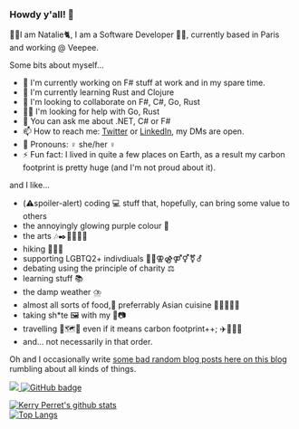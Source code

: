 ### Howdy y'all! 👋

🙋‍♀️I am Natalie🐈, I am a Software Developer 👩‍💻, currently based in Paris and working @ Veepee.

Some bits about myself...

- 🔭 I'm currently working on F# stuff at work and in my spare time.
- 🌱 I'm currently learning Rust and Clojure
- 👯 I'm looking to collaborate on F#, C#, Go, Rust
- 🤸‍♀️ I'm looking for help with Go, Rust
- 💬 You can ask me about .NET, C# or F#
- 📫 How to reach me: [Twitter](https://twitter.com/natalie_perret) or [LinkedIn](https://www.linkedin.com/in/natalieperret1986/), my DMs are open.
- 👩 Pronouns: ♀️ she/her ♀️
- ⚡ Fun fact: I lived in quite a few places on Earth, as a result my carbon footprint is pretty huge (and I'm not proud about it).

and I like...

- (⚠️spoiler-alert) coding 💻 stuff that, hopefully, can bring some value to others
- the annoyingly glowing purple colour 💜
- the arts 🎶✒️🍿💃🗿🎨
- hiking 🚶‍♀️🥾
- supporting LGBTQ2+ indivdiuals 🏳️‍🌈⚢⚣⚤⚥⚧️⚦
- debating using the principle of charity ⚖️
- learning stuff 📚
- the damp weather ⛈️
- almost all sorts of food,🤤 preferrably Asian cuisine 🥢🍜🦐🍛🥔
- taking sh*te 🖼️ with my 📱📷
- travelling 🧳🗺️🧭 even if it means carbon footprint++; ✈️🚆🚴‍♀️
- and... not necessarily in that order.

Oh and I occasionally write [some bad random blog posts here on this blog](https://write.as/natalie-perret) rumbling about all kinds of things.

<a href="http://twitter.com/natalie_perret">
  <img src="https://img.shields.io/twitter/follow/natalie_perret?label=Twitter&logo=twitter&style=for-the-badge" />
</a>

<a href="https://github.com/natalie-perret-1986?tab=followers">
  <img src="https://img.shields.io/github/followers/natalie-perret-1986?label=Followers&logo=GitHub&style=for-the-badge" alt="GitHub badge" />
</a>

[![Kerry Perret's github stats](https://github-readme-stats.vercel.app/api?username=natalie-perret-1986&count_private=true&theme=omni&show_icons=true&include_all_commits=true)](https://github.com/natalie-perret-1986)
</br>
[![Top Langs](https://github-readme-stats.vercel.app/api/top-langs/?username=natalie-perret-1986&hide=matlab,jupyter%20notebook,css,scss&theme=omni&langs_count=5)](https://github.com/natalie-perret-1986/)
